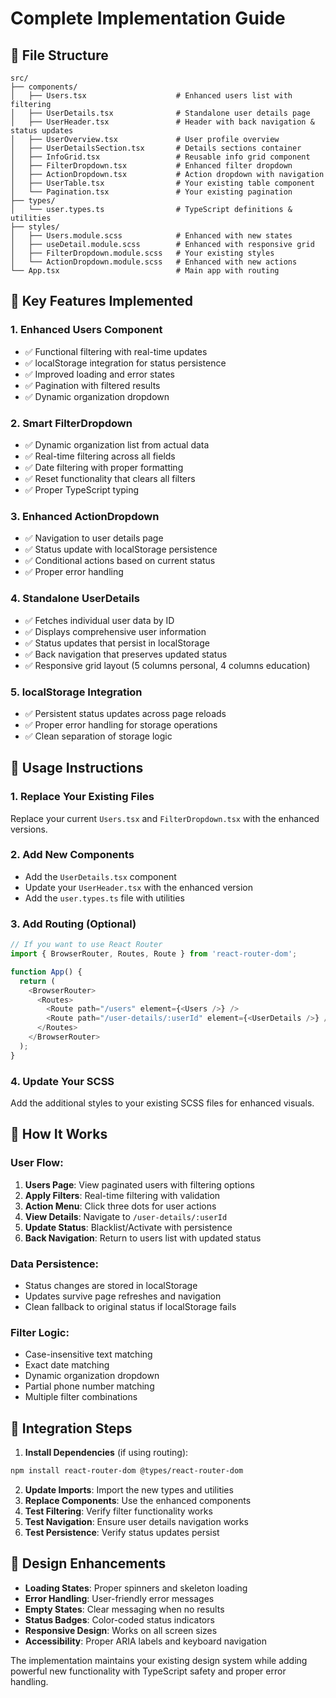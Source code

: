 # Complete Implementation Guide

## 📁 File Structure
```
src/
├── components/
│   ├── Users.tsx                    # Enhanced users list with filtering
│   ├── UserDetails.tsx              # Standalone user details page
│   ├── UserHeader.tsx               # Header with back navigation & status updates
│   ├── UserOverview.tsx             # User profile overview
│   ├── UserDetailsSection.tsx       # Details sections container
│   ├── InfoGrid.tsx                 # Reusable info grid component
│   ├── FilterDropdown.tsx           # Enhanced filter dropdown
│   ├── ActionDropdown.tsx           # Action dropdown with navigation
│   ├── UserTable.tsx                # Your existing table component
│   └── Pagination.tsx               # Your existing pagination
├── types/
│   └── user.types.ts                # TypeScript definitions & utilities
├── styles/
│   ├── Users.module.scss            # Enhanced with new states
│   ├── useDetail.module.scss        # Enhanced with responsive grid
│   ├── FilterDropdown.module.scss   # Your existing styles
│   └── ActionDropdown.module.scss   # Enhanced with new actions
└── App.tsx                          # Main app with routing
```

## 🔧 Key Features Implemented

### 1. **Enhanced Users Component**
- ✅ Functional filtering with real-time updates
- ✅ localStorage integration for status persistence
- ✅ Improved loading and error states
- ✅ Pagination with filtered results
- ✅ Dynamic organization dropdown

### 2. **Smart FilterDropdown**
- ✅ Dynamic organization list from actual data
- ✅ Real-time filtering across all fields
- ✅ Date filtering with proper formatting
- ✅ Reset functionality that clears all filters
- ✅ Proper TypeScript typing

### 3. **Enhanced ActionDropdown**
- ✅ Navigation to user details page
- ✅ Status update with localStorage persistence
- ✅ Conditional actions based on current status
- ✅ Proper error handling

### 4. **Standalone UserDetails**
- ✅ Fetches individual user data by ID
- ✅ Displays comprehensive user information
- ✅ Status updates that persist in localStorage
- ✅ Back navigation that preserves updated status
- ✅ Responsive grid layout (5 columns personal, 4 columns education)

### 5. **localStorage Integration**
- ✅ Persistent status updates across page reloads
- ✅ Proper error handling for storage operations
- ✅ Clean separation of storage logic

## 🚀 Usage Instructions

### 1. **Replace Your Existing Files**
Replace your current `Users.tsx` and `FilterDropdown.tsx` with the enhanced versions.

### 2. **Add New Components**
- Add the `UserDetails.tsx` component
- Update your `UserHeader.tsx` with the enhanced version
- Add the `user.types.ts` file with utilities

### 3. **Add Routing (Optional)**
```typescript
// If you want to use React Router
import { BrowserRouter, Routes, Route } from 'react-router-dom';

function App() {
  return (
    <BrowserRouter>
      <Routes>
        <Route path="/users" element={<Users />} />
        <Route path="/user-details/:userId" element={<UserDetails />} />
      </Routes>
    </BrowserRouter>
  );
}
```

### 4. **Update Your SCSS**
Add the additional styles to your existing SCSS files for enhanced visuals.

## 🎯 How It Works

### **User Flow:**
1. **Users Page**: View paginated users with filtering options
2. **Apply Filters**: Real-time filtering with validation
3. **Action Menu**: Click three dots for user actions
4. **View Details**: Navigate to `/user-details/:userId`
5. **Update Status**: Blacklist/Activate with persistence
6. **Back Navigation**: Return to users list with updated status

### **Data Persistence:**
- Status changes are stored in localStorage
- Updates survive page refreshes and navigation
- Clean fallback to original status if localStorage fails

### **Filter Logic:**
- Case-insensitive text matching
- Exact date matching
- Dynamic organization dropdown
- Partial phone number matching
- Multiple filter combinations

## 🔄 Integration Steps

1. **Install Dependencies** (if using routing):
```bash
npm install react-router-dom @types/react-router-dom
```

2. **Update Imports**: Import the new types and utilities
3. **Replace Components**: Use the enhanced components
4. **Test Filtering**: Verify filter functionality works
5. **Test Navigation**: Ensure user details navigation works
6. **Test Persistence**: Verify status updates persist

## 🎨 Design Enhancements

- **Loading States**: Proper spinners and skeleton loading
- **Error Handling**: User-friendly error messages
- **Empty States**: Clear messaging when no results
- **Status Badges**: Color-coded status indicators
- **Responsive Design**: Works on all screen sizes
- **Accessibility**: Proper ARIA labels and keyboard navigation

The implementation maintains your existing design system while adding powerful new functionality with TypeScript safety and proper error handling.